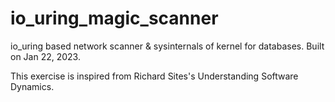 # io_uring_magic_scanner
io_uring based network scanner &amp; sysinternals of kernel for databases. Built on Jan 22, 2023. 

This exercise is inspired from Richard Sites's Understanding Software Dynamics.